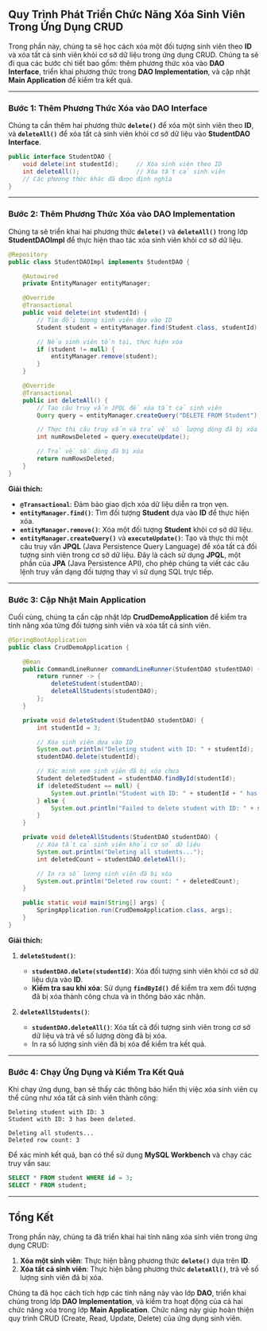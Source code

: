 ## **Quy Trình Phát Triển Chức Năng Xóa Sinh Viên Trong Ứng Dụng CRUD**

Trong phần này, chúng ta sẽ học cách xóa một đối tượng sinh viên theo **ID** và xóa tất cả sinh viên khỏi cơ sở dữ liệu trong ứng dụng CRUD. Chúng ta sẽ đi qua các bước chi tiết bao gồm: thêm phương thức xóa vào **DAO Interface**, triển khai phương thức trong **DAO Implementation**, và cập nhật **Main Application** để kiểm tra kết quả.

---

### **Bước 1: Thêm Phương Thức Xóa vào DAO Interface**

Chúng ta cần thêm hai phương thức **`delete()`** để xóa một sinh viên theo **ID**, và **`deleteAll()`** để xóa tất cả sinh viên khỏi cơ sở dữ liệu vào **StudentDAO Interface**.

```java
public interface StudentDAO {
    void delete(int studentId);     // Xóa sinh viên theo ID
    int deleteAll();                // Xóa tất cả sinh viên
    // Các phương thức khác đã được định nghĩa
}
```

---

### **Bước 2: Thêm Phương Thức Xóa vào DAO Implementation**

Chúng ta sẽ triển khai hai phương thức **`delete()`** và **`deleteAll()`** trong lớp **StudentDAOImpl** để thực hiện thao tác xóa sinh viên khỏi cơ sở dữ liệu.

```java
@Repository
public class StudentDAOImpl implements StudentDAO {

    @Autowired
    private EntityManager entityManager;

    @Override
    @Transactional
    public void delete(int studentId) {
        // Tìm đối tượng sinh viên dựa vào ID
        Student student = entityManager.find(Student.class, studentId);

        // Nếu sinh viên tồn tại, thực hiện xóa
        if (student != null) {
            entityManager.remove(student);
        }
    }

    @Override
    @Transactional
    public int deleteAll() {
        // Tạo câu truy vấn JPQL để xóa tất cả sinh viên
        Query query = entityManager.createQuery("DELETE FROM Student");

        // Thực thi câu truy vấn và trả về số lượng dòng đã bị xóa
        int numRowsDeleted = query.executeUpdate();

        // Trả về số dòng đã bị xóa
        return numRowsDeleted;
    }
}
```

**Giải thích:**
- **`@Transactional`**: Đảm bảo giao dịch xóa dữ liệu diễn ra trọn vẹn.
- **`entityManager.find()`**: Tìm đối tượng **Student** dựa vào **ID** để thực hiện xóa.
- **`entityManager.remove()`**: Xóa một đối tượng **Student** khỏi cơ sở dữ liệu.
- **`entityManager.createQuery()`** và **`executeUpdate()`**: Tạo và thực thi một câu truy vấn **JPQL** (Java Persistence Query Language) để xóa tất cả đối tượng sinh viên trong cơ sở dữ liệu. Đây là cách sử dụng **JPQL**, một phần của **JPA** (Java Persistence API), cho phép chúng ta viết các câu lệnh truy vấn dạng đối tượng thay vì sử dụng SQL trực tiếp.

---

### **Bước 3: Cập Nhật Main Application**

Cuối cùng, chúng ta cần cập nhật lớp **CrudDemoApplication** để kiểm tra tính năng xóa từng đối tượng sinh viên và xóa tất cả sinh viên. 

```java
@SpringBootApplication
public class CrudDemoApplication {

    @Bean
    public CommandLineRunner commandLineRunner(StudentDAO studentDAO) {
        return runner -> {
            deleteStudent(studentDAO);
            deleteAllStudents(studentDAO);
        };
    }

    private void deleteStudent(StudentDAO studentDAO) {
        int studentId = 3;

        // Xóa sinh viên dựa vào ID
        System.out.println("Deleting student with ID: " + studentId);
        studentDAO.delete(studentId);

        // Xác minh xem sinh viên đã bị xóa chưa
        Student deletedStudent = studentDAO.findById(studentId);
        if (deletedStudent == null) {
            System.out.println("Student with ID: " + studentId + " has been deleted.");
        } else {
            System.out.println("Failed to delete student with ID: " + studentId);
        }
    }

    private void deleteAllStudents(StudentDAO studentDAO) {
        // Xóa tất cả sinh viên khỏi cơ sở dữ liệu
        System.out.println("Deleting all students...");
        int deletedCount = studentDAO.deleteAll();

        // In ra số lượng sinh viên đã bị xóa
        System.out.println("Deleted row count: " + deletedCount);
    }

    public static void main(String[] args) {
        SpringApplication.run(CrudDemoApplication.class, args);
    }
}
```

**Giải thích:**
1. **`deleteStudent()`**:
   - **`studentDAO.delete(studentId)`**: Xóa đối tượng sinh viên khỏi cơ sở dữ liệu dựa vào **ID**.
   - **Kiểm tra sau khi xóa**: Sử dụng **`findById()`** để kiểm tra xem đối tượng đã bị xóa thành công chưa và in thông báo xác nhận.
   
2. **`deleteAllStudents()`**:
   - **`studentDAO.deleteAll()`**: Xóa tất cả đối tượng sinh viên trong cơ sở dữ liệu và trả về số lượng dòng đã bị xóa.
   - In ra số lượng sinh viên đã bị xóa để kiểm tra kết quả.

---

### **Bước 4: Chạy Ứng Dụng và Kiểm Tra Kết Quả**

Khi chạy ứng dụng, bạn sẽ thấy các thông báo hiển thị việc xóa sinh viên cụ thể cũng như xóa tất cả sinh viên thành công:

```
Deleting student with ID: 3
Student with ID: 3 has been deleted.

Deleting all students...
Deleted row count: 3
```

Để xác minh kết quả, bạn có thể sử dụng **MySQL Workbench** và chạy các truy vấn sau:

```sql
SELECT * FROM student WHERE id = 3;
SELECT * FROM student;
```

---

## **Tổng Kết**

Trong phần này, chúng ta đã triển khai hai tính năng xóa sinh viên trong ứng dụng CRUD:
1. **Xóa một sinh viên**: Thực hiện bằng phương thức **`delete()`** dựa trên **ID**.
2. **Xóa tất cả sinh viên**: Thực hiện bằng phương thức **`deleteAll()`**, trả về số lượng sinh viên đã bị xóa.

Chúng ta đã học cách tích hợp các tính năng này vào lớp **DAO**, triển khai chúng trong lớp **DAO Implementation**, và kiểm tra hoạt động của cả hai chức năng xóa trong lớp **Main Application**. Chức năng này giúp hoàn thiện quy trình CRUD (Create, Read, Update, Delete) của ứng dụng sinh viên.

